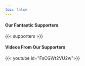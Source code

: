 ```yaml
---
toc: false
---
```

#### Our Fantastic Supporters

{{< supporters >}}

#### Videos From Our Supporters
{{< youtube id="FsCGWt2VU2w">}}
